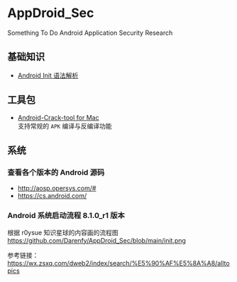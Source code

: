 # AppDroid_Sec
Something To Do Android Application Security Research

## 基础知识
- [Android Init 语法解析](https://github.com/Darenfy/AppDroid_Sec/blob/main/Android%20Init%20%E8%AF%AD%E6%B3%95%E8%A7%A3%E6%9E%90.md)

## 工具包

- [Android-Crack-tool for Mac](https://github.com/Jermic/Android-Crack-Tool)  
支持常规的 ``APK`` 编译与反编译功能

## 系统

### 查看各个版本的 Android 源码
- http://aosp.opersys.com/#  
- https://cs.android.com/

### Android 系统启动流程 8.1.0_r1 版本
根据 r0ysue 知识星球的内容画的流程图  
https://github.com/Darenfy/AppDroid_Sec/blob/main/init.png

参考链接：https://wx.zsxq.com/dweb2/index/search/%E5%90%AF%E5%8A%A8/alltopics


